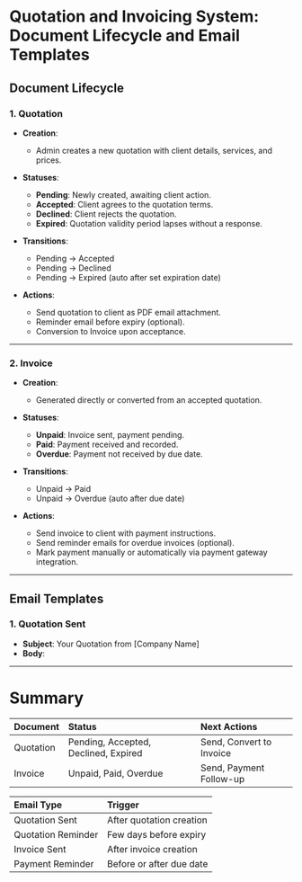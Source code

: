 # Quotation and Invoicing System: Document Lifecycle and Email Templates

## Document Lifecycle

### 1. Quotation

- **Creation**:
  - Admin creates a new quotation with client details, services, and prices.
- **Statuses**:
  - **Pending**: Newly created, awaiting client action.
  - **Accepted**: Client agrees to the quotation terms.
  - **Declined**: Client rejects the quotation.
  - **Expired**: Quotation validity period lapses without a response.
- **Transitions**:
  - Pending → Accepted
  - Pending → Declined
  - Pending → Expired (auto after set expiration date)

- **Actions**:
  - Send quotation to client as PDF email attachment.
  - Reminder email before expiry (optional).
  - Conversion to Invoice upon acceptance.

---

### 2. Invoice

- **Creation**:
  - Generated directly or converted from an accepted quotation.
- **Statuses**:
  - **Unpaid**: Invoice sent, payment pending.
  - **Paid**: Payment received and recorded.
  - **Overdue**: Payment not received by due date.
- **Transitions**:
  - Unpaid → Paid
  - Unpaid → Overdue (auto after due date)

- **Actions**:
  - Send invoice to client with payment instructions.
  - Send reminder emails for overdue invoices (optional).
  - Mark payment manually or automatically via payment gateway integration.

---

## Email Templates

### 1. Quotation Sent

- **Subject**: Your Quotation from [Company Name]
- **Body**:

---

# Summary

| Document | Status | Next Actions |
|:---------|:--------|:-------------|
| Quotation | Pending, Accepted, Declined, Expired | Send, Convert to Invoice |
| Invoice | Unpaid, Paid, Overdue | Send, Payment Follow-up |

| Email Type | Trigger |
|:-----------|:--------|
| Quotation Sent | After quotation creation |
| Quotation Reminder | Few days before expiry |
| Invoice Sent | After invoice creation |
| Payment Reminder | Before or after due date |
